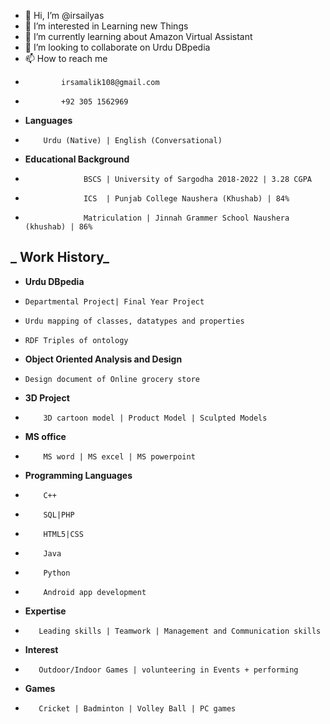 - 👋 Hi, I’m @irsailyas
- 👀 I’m interested in Learning new Things
- 🌱 I’m currently learning about Amazon Virtual Assistant
- 💞️ I’m looking to collaborate on Urdu DBpedia
- 📫 How to reach me
-             irsamalik108@gmail.com   
-             +92 305 1562969                                                                                                                                                                                               
- **Languages**
-         Urdu (Native) | English (Conversational)      
-  **Educational Background** 
-                  BSCS | University of Sargodha 2018-2022 | 3.28 CGPA
-                  ICS  | Punjab College Naushera (Khushab) | 84% 
-                  Matriculation | Jinnah Grammer School Naushera (khushab) | 86%
 _ **Work History**_
-                       
- **Urdu DBpedia**
-     Departmental Project| Final Year Project
-     Urdu mapping of classes, datatypes and properties  
-     RDF Triples of ontology                                                         
- **Object Oriented Analysis and Design**
-     Design document of Online grocery store
-  **3D Project**
-         3D cartoon model | Product Model | Sculpted Models
- **MS office**
-         MS word | MS excel | MS powerpoint
- **Programming Languages**
-         C++
-         SQL|PHP
-         HTML5|CSS
-         Java
-         Python
-         Android app development
-  **Expertise**
-        Leading skills | Teamwork | Management and Communication skills
-  **Interest**
-        Outdoor/Indoor Games | volunteering in Events + performing
-   **Games**
-        Cricket | Badminton | Volley Ball | PC games
